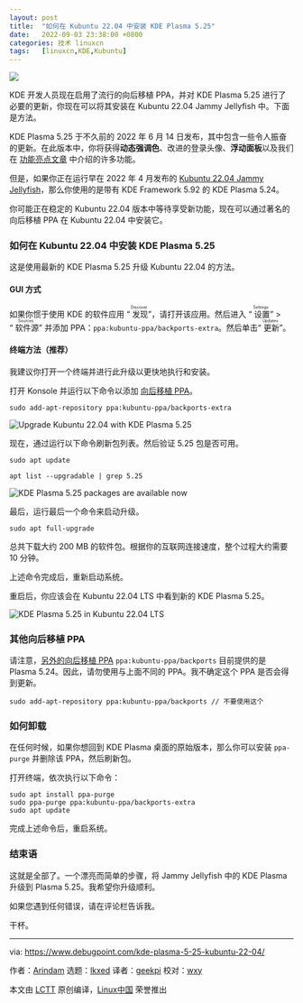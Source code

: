 ```yaml
---
layout: post
title:	"如何在 Kubuntu 22.04 中安装 KDE Plasma 5.25"
date:	2022-09-03 23:38:00 +0800 
categories:	技术 linuxcn 
tags:	[linuxcn,KDE,Kubuntu]
---
```



![](/Asserts/Images//attachment/album/202209/03/233812h11u1b18p8j0u8ct.jpg)


KDE 开发人员现在启用了流行的向后移植 PPA，并对 KDE Plasma 5.25 进行了必要的更新，你现在可以将其安装在 Kubuntu 22.04 Jammy Jellyfish 中。下面是方法。


KDE Plasma 5.25 于不久前的 2022 年 6 月 14 日发布，其中包含一些令人振奋的更新。在此版本中，你将获得**动态强调色**、改进的登录头像、**浮动面板**以及我们在 [功能亮点文章](https://www.debugpoint.com/kde-plasma-5-25/) 中介绍的许多功能。


但是，如果你正在运行早在 2022 年 4 月发布的 [Kubuntu 22.04 Jammy Jellyfish](https://www.debugpoint.com/kubuntu-22-04-lts/)，那么你使用的是带有 KDE Framework 5.92 的 KDE Plasma 5.24。


你可能正在稳定的 Kubuntu 22.04 版本中等待享受新功能，现在可以通过著名的向后移植 PPA 在 Kubuntu 22.04 中安装它。


### 如何在 Kubuntu 22.04 中安装 KDE Plasma 5.25


这是使用最新的 KDE Plasma 5.25 升级 Kubuntu 22.04 的方法。


#### GUI 方式


如果你惯于使用 KDE 的软件应用 “<ruby> 发现 <rt>  Discover </rt></ruby>”，请打开该应用。然后进入 “<ruby> 设置 <rt>  Settings </rt></ruby>” > “<ruby> 软件源 <rt>  Sources </rt></ruby>” 并添加 PPA：`ppa:kubuntu-ppa/backports-extra`。然后单击“<ruby> 更新 <rt>  Updates </rt></ruby>”。


#### 终端方法（推荐）


我建议你打开一个终端并进行此升级以更快地执行和安装。


打开 Konsole 并运行以下命令以添加 [向后移植 PPA](https://launchpad.net/~kubuntu-ppa/+archive/ubuntu/backports-extra)。



```
sudo add-apt-repository ppa:kubuntu-ppa/backports-extra

```

![Upgrade Kubuntu 22.04 with KDE Plasma 5.25](/Asserts/Images//attachment/album/202209/03/233926dwoyygs509oo90ro.jpg)


现在，通过运行以下命令刷新包列表。然后验证 5.25 包是否可用。



```
sudo apt update

```


```
apt list --upgradable | grep 5.25

```

![KDE Plasma 5.25 packages are available now](/Asserts/Images//attachment/album/202209/03/233936y5411z40p0048j04.jpg)


最后，运行最后一个命令来启动升级。



```
sudo apt full-upgrade

```

总共下载大约 200 MB 的软件包。根据你的互联网连接速度，整个过程大约需要 10 分钟。


上述命令完成后，重新启动系统。


重启后，你应该会在 Kubuntu 22.04 LTS 中看到新的 KDE Plasma 5.25。


![KDE Plasma 5.25 in Kubuntu 22.04 LTS](/Asserts/Images//attachment/album/202209/03/233942crr7mxsratcsre6h.jpg)


### 其他向后移植 PPA


请注意，[另外的向后移植 PPA](https://launchpad.net/~kubuntu-ppa/+archive/ubuntu/backports) `ppa:kubuntu-ppa/backports` 目前提供的是 Plasma 5.24。因此，请勿使用与上面不同的 PPA。我不确定这个 PPA 是否会得到更新。



```
sudo add-apt-repository ppa:kubuntu-ppa/backports // 不要使用这个

```

### 如何卸载


在任何时候，如果你想回到 KDE Plasma 桌面的原始版本，那么你可以安装 `ppa-purge` 并删除该 PPA，然后刷新包。


打开终端，依次执行以下命令：



```
sudo apt install ppa-purge
sudo ppa-purge ppa:kubuntu-ppa/backports-extra
sudo apt update

```

完成上述命令后，重启系统。


### 结束语


这就是全部了。一个漂亮而简单的步骤，将 Jammy Jellyfish 中的 KDE Plasma 升级到 Plasma 5.25。我希望你升级顺利。


如果您遇到任何错误，请在评论栏告诉我。


干杯。




---


via: <https://www.debugpoint.com/kde-plasma-5-25-kubuntu-22-04/>


作者：[Arindam](https://www.debugpoint.com/author/admin1/) 选题：[lkxed](https://github.com/lkxed) 译者：[geekpi](https://github.com/geekpi) 校对：[wxy](https://github.com/wxy)


本文由 [LCTT](https://github.com/LCTT/TranslateProject) 原创编译，[Linux中国](https://linux.cn/) 荣誉推出
